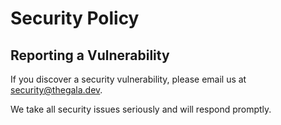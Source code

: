 # Security Policy

## Reporting a Vulnerability
If you discover a security vulnerability, please email us at security@thegala.dev.

We take all security issues seriously and will respond promptly.
